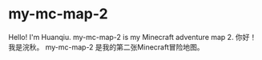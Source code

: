 # my-mc-map-2

Hello! I'm Huanqiu. my-mc-map-2 is my Minecraft adventure map 2.
你好！我是浣秋。 my-mc-map-2 是我的第二张Minecraft冒险地图。